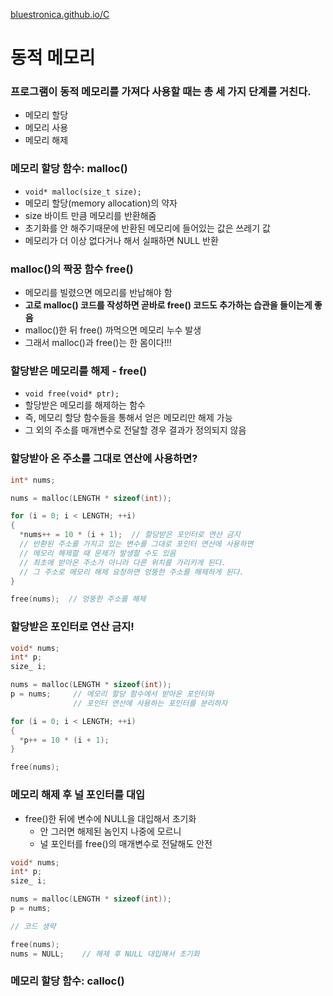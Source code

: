 [bluestronica.github.io/C](https://bluestronica.github.io/C)


# 동적 메모리

### 프로그램이 동적 메모리를 가져다 사용할 때는 총 세 가지 단계를 거친다.
- 메모리 할당
- 메모리 사용
- 메모리 해제

### 메모리 할당 함수: malloc()
- ` void* malloc(size_t size); `
- 메모리 할당(memory allocation)의 약자
- size 바이트 만큼 메모리를 반환해줌
- 초기화를 안 해주기때문에 반환된 메모리에 들어있는 값은 쓰레기 값
- 메모리가 더 이상 없다거나 해서 실패하면 NULL 반환

### malloc()의 짝꿍 함수 free()
- 메모리를 빌렸으면 메모리를 반납해야 함
- **고로 malloc() 코드를 작성하면 곧바로 free() 코드도 추가하는 습관을 들이는게 좋음**
- malloc()한 뒤 free() 까먹으면 메모리 누수 발생 
- 그래서 malloc()과 free()는 한 몸이다!!!

### 할당받은 메모리를 해제 - free()
- ` void free(void* ptr); `
- 할당받은 메모리를 해제하는 함수
- 즉, 메모리 할당 함수들을 통해서 얻은 메모리만 해제 가능
- 그 외의 주소를 매개변수로 전달할 경우 결과가 정의되지 않음

### 할당받아 온 주소를 그대로 연산에 사용하면?
```c
int* nums;

nums = malloc(LENGTH * sizeof(int));

for (i = 0; i < LENGTH; ++i)
{
  *nums++ = 10 * (i + 1);  // 할당받은 포인터로 연산 금지
  // 반환된 주소를 가지고 있는 변수를 그대로 포인터 연산에 사용하면 
  // 메모리 해제할 때 문제가 발생할 수도 있음
  // 최초에 받아온 주소가 아니라 다른 위치를 가리키게 된다.
  // 그 주소로 메모리 해제 요청하면 엉뚱한 주소를 해제하게 된다.
}

free(nums);  // 엉뚱한 주소를 해제
```

### 할당받은 포인터로 연산 금지!
```c
void* nums;
int* p;
size_ i;

nums = malloc(LENGTH * sizeof(int));
p = nums;     // 메모리 할당 함수에서 받아온 포인터와 
              // 포인터 연산에 사용하는 포인터를 분리하자

for (i = 0; i < LENGTH; ++i)
{
  *p++ = 10 * (i + 1);
}

free(nums);
```

### 메모리 해제 후 널 포인터를 대입
- free()한 뒤에 변수에 NULL을 대입해서 초기화
  - 안 그러면 해제된 놈인지 나중에 모르니
  - 널 포인터를 free()의 매개변수로 전달해도 안전
```c
void* nums;
int* p;
size_ i;

nums = malloc(LENGTH * sizeof(int));
p = nums; 

// 코드 생략

free(nums);
nums = NULL;    // 해제 후 NULL 대입해서 초기화
```

### 





### 메모리 할당 함수: calloc()






























